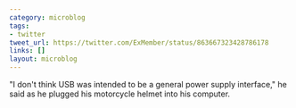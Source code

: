 ```yaml
---
category: microblog
tags:
- twitter
tweet_url: https://twitter.com/ExMember/status/863667323428786178
links: []
layout: microblog
---
```

"I don't think USB was intended to be a general power supply interface," he said as he plugged his motorcycle helmet into his computer.
